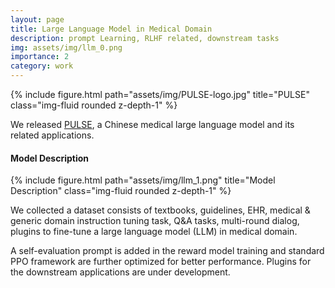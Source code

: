 ```yaml
---
layout: page
title: Large Language Model in Medical Domain
description: prompt Learning, RLHF related, downstream tasks
img: assets/img/llm_0.png
importance: 2
category: work
---
```



<div class="row">
    <div class="col-sm mt-3 mt-md-0">
        {% include figure.html path="assets/img/PULSE-logo.jpg" title="PULSE" class="img-fluid rounded z-depth-1" %}
    </div>
</div>

We released [PULSE](https://github.com/openmedlab/PULSE), a Chinese medical large language model and its related applications.


#### Model Description

<div class="row">
    <div class="col-sm mt-3 mt-md-0">
        {% include figure.html path="assets/img/llm_1.png" title="Model Description" class="img-fluid rounded z-depth-1" %}
    </div>
</div>

We collected a dataset consists of textbooks, guidelines, EHR, medical & generic domain instruction tuning task, Q&A tasks, multi-round dialog, plugins to fine-tune a large language model (LLM) in medical domain.

A self-evaluation prompt is added in the reward model training and standard PPO framework are further optimized for better performance. Plugins for the downstream applications are under development.


<!-- #### Elo Evaluation
| model_name                    | model_size   |   ALL |   MedQA_Mainland |   PromptCBLUE |   webMedQA |
|:------------------------------|:-------------|------:|-----------------:|--------------:|-----------:|
| GPT4                          | 220B*8(?)    |  1195 |             1087 |          1134 |       1107 |
| ChatGPT                       | 175B(?)      |  1123 |             1053 |          1089 |       1067 |
| PULSE_7b with prompt          | 7B           |  1074 |             1019 |          1047 |       1060 |
| PULSE_14b                     | 14B          |  1055 |             1001 |          1037 |       1056 |
| PULSE_7b                      | 7B           |  1054 |             1028 |          1037 |       1030 |
| BianQue                       | 6B           |   926 |              939 |           920 |       1011 |
| QiZhenGPT                     | 13B          |   918 |              949 |           935 |        974 |
| Med-ChatGLM                   | 6B           |   864 |              988 |           921 |        859 |
| BenTsao                       | 7B           |   846 |              966 |           913 |        859 |
| DoctorGLM                     | 6B           |   812 |              935 |           891 |        856 | -->

